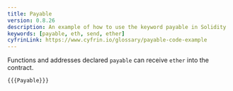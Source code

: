 ```yaml
---
title: Payable
version: 0.8.26
description: An example of how to use the keyword payable in Solidity
keywords: [payable, eth, send, ether]
cyfrinLink: https://www.cyfrin.io/glossary/payable-code-example
---
```


Functions and addresses declared `payable` can receive `ether` into the contract.

```solidity
{{{Payable}}}
```
